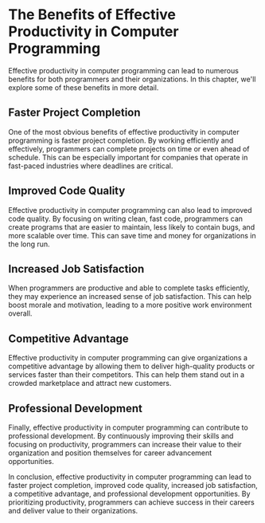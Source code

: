 The Benefits of Effective Productivity in Computer Programming
=============================================================================================================================

Effective productivity in computer programming can lead to numerous benefits for both programmers and their organizations. In this chapter, we'll explore some of these benefits in more detail.

Faster Project Completion
-------------------------

One of the most obvious benefits of effective productivity in computer programming is faster project completion. By working efficiently and effectively, programmers can complete projects on time or even ahead of schedule. This can be especially important for companies that operate in fast-paced industries where deadlines are critical.

Improved Code Quality
---------------------

Effective productivity in computer programming can also lead to improved code quality. By focusing on writing clean, fast code, programmers can create programs that are easier to maintain, less likely to contain bugs, and more scalable over time. This can save time and money for organizations in the long run.

Increased Job Satisfaction
--------------------------

When programmers are productive and able to complete tasks efficiently, they may experience an increased sense of job satisfaction. This can help boost morale and motivation, leading to a more positive work environment overall.

Competitive Advantage
---------------------

Effective productivity in computer programming can give organizations a competitive advantage by allowing them to deliver high-quality products or services faster than their competitors. This can help them stand out in a crowded marketplace and attract new customers.

Professional Development
------------------------

Finally, effective productivity in computer programming can contribute to professional development. By continuously improving their skills and focusing on productivity, programmers can increase their value to their organization and position themselves for career advancement opportunities.

In conclusion, effective productivity in computer programming can lead to faster project completion, improved code quality, increased job satisfaction, a competitive advantage, and professional development opportunities. By prioritizing productivity, programmers can achieve success in their careers and deliver value to their organizations.
